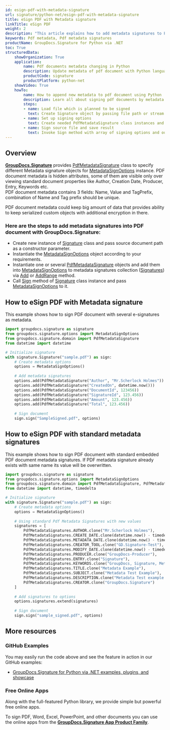 ```yaml
---
id: esign-pdf-with-metadata-signature
url: signature/python-net/esign-pdf-with-metadata-signature
title: eSign PDF with Metadata signature
linkTitle: eSign PDF
weight: 2
description: "This article explains how to add metadata signatures to PDF document meta info layer with GroupDocs.Signature"
keywords: Pdf metadata, Pdf metadata signatures
productName: GroupDocs.Signature for Python via .NET
toc: True
structuredData:
    showOrganization: True
    application:    
        name: Pdf documents metadata changing in Python    
        description: Update metadata of pdf document with Python language by GroupDocs.Signature for Python via .NET APIs
        productCode: signature
        productPlatform: python-net 
    showVideo: True
    howTo:
        name: How to append new metadata to pdf document using Python 
        description: Learn all about signing pdf documents by metadata and Python
        steps:
        - name: Load file which is planned to be signed
          text: Create Signature object by passing file path or stream as a constructor parameter.
        - name: Set up signing options 
          text: Create needed PdfMetadataSignature class instances and add them to array.
        - name: Sign source file and save result 
          text: Invoke Sign method with array of signing options and output file path or stream.
---
```

## Overview
[**GroupDocs.Signature**](https://products.groupdocs.com/signature/python-net) provides [PdfMetadataSignature](https://reference.groupdocs.com/signature/python-net/groupdocs.signature.domain/pdfmetadatasignature) class to specify different Metadata signature objects for [MetadataSignOptions](https://reference.groupdocs.com/signature/python-net/groupdocs.signature.options/metadatasignoptions) instance.
PDF document metadata is hidden attributes, some of them are visible only over viewing standard document properties like Author, Creation Date, Producer, Entry, Keywords etc.  
PDF document metadata contains 3 fields: Name, Value and TagPrefix, combination of Name and Tag prefix should be unique.

PDF document metadata could keep big amount of data that provides ability to keep serialized custom objects with additional encryption in there. 

### Here are the steps to add metadata signatures into PDF document with GroupDocs.Signature:

* Create new instance of [Signature](https://reference.groupdocs.com/signature/python-net/groupdocs.signature/signature) class and pass source document path as a constructor parameter.
* Instantiate the [MetadataSignOptions](https://reference.groupdocs.com/signature/python-net/groupdocs.signature.options/metadatasignoptions) object according to your requirements.
* Instantiate one or several [PdfMetadataSignature](https://reference.groupdocs.com/signature/python-net/groupdocs.signature.domain/pdfmetadatasignature) objects and add them into [MetadataSignOptions](https://reference.groupdocs.com/signature/python-net/groupdocs.signature.options/metadatasignoptions) to metadata signatures collection ([Signatures](https://reference.groupdocs.com/signature/python-net/groupdocs.signature.options/metadatasignoptions/signatures)) via [Add](https://reference.groupdocs.com/signature/python-net/groupdocs.signature.domain/metadatasignaturecollection/add) or [AddRange](https://reference.groupdocs.com/signature/python-net/groupdocs.signature.domain/metadatasignaturecollection/addrange) method.
* Call [Sign](https://reference.groupdocs.com/signature/python-net/groupdocs.signature/signature/sign/) method of [Signature](https://reference.groupdocs.com/signature/python-net/groupdocs.signature/signature) class instance and pass [MetadataSignOptions](https://reference.groupdocs.com/signature/python-net/groupdocs.signature.options/metadatasignoptions) to it.

## How to eSign PDF with Metadata signature

This example shows how to sign PDF document with several e-signatures as metadata.

```python
import groupdocs.signature as signature
from groupdocs.signature.options import MetadataSignOptions
from groupdocs.signature.domain import PdfMetadataSignature
from datetime import datetime

# Initialize signature
with signature.Signature("sample.pdf") as sign:
    # Create metadata options
    options = MetadataSignOptions()
    
    # Add metadata signatures
    options.add(PdfMetadataSignature("Author", "Mr.Scherlock Holmes"))  # String value
    options.add(PdfMetadataSignature("CreatedOn", datetime.now()))      # DateTime values
    options.add(PdfMetadataSignature("DocumentId", 123456))            # Integer value
    options.add(PdfMetadataSignature("SignatureId", 123.456))          # Double value
    options.add(PdfMetadataSignature("Amount", 123.456))               # Decimal value
    options.add(PdfMetadataSignature("Total", 123.456))                # Float value
    
    # Sign document
    sign.sign("SampleSigned.pdf", options)
```

## How to eSign PDF with standard metadata signatures

This example shows how to sign PDF document with standard embedded PDF document metadata signatures. If PDF metadata signature already exists with same name its value will be overwritten.

```python
import groupdocs.signature as signature
from groupdocs.signature.options import MetadataSignOptions
from groupdocs.signature.domain import PdfMetadataSignature, PdfMetadataSignatures
from datetime import datetime, timedelta

# Initialize signature
with signature.Signature("sample.pdf") as sign:
    # Create metadata options
    options = MetadataSignOptions()
    
    # Using standard Pdf Metadata Signatures with new values
    signatures = [
        PdfMetadataSignatures.AUTHOR.clone("Mr.Scherlock Holmes"),
        PdfMetadataSignatures.CREATE_DATE.clone(datetime.now() - timedelta(days=1)),
        PdfMetadataSignatures.METADATA_DATE.clone(datetime.now() - timedelta(days=2)),
        PdfMetadataSignatures.CREATOR_TOOL.clone("GD.Signature-Test"),
        PdfMetadataSignatures.MODIFY_DATE.clone(datetime.now() - timedelta(days=13)),
        PdfMetadataSignatures.PRODUCER.clone("GroupDocs-Producer"),
        PdfMetadataSignatures.ENTRY.clone("Signature"),
        PdfMetadataSignatures.KEYWORDS.clone("GroupDocs, Signature, Metadata, Creation Tool"),
        PdfMetadataSignatures.TITLE.clone("Metadata Example"),
        PdfMetadataSignatures.SUBJECT.clone("Metadata Test Example"),
        PdfMetadataSignatures.DESCRIPTION.clone("Metadata Test example description"),
        PdfMetadataSignatures.CREATOR.clone("GroupDocs.Signature")
    ]
    
    # Add signatures to options
    options.signatures.extend(signatures)
    
    # Sign document
    sign.sign("sample_signed.pdf", options)
```

## More resources

### GitHub Examples

You may easily run the code above and see the feature in action in our GitHub examples:

* [GroupDocs.Signature for Python via .NET examples, plugins, and showcase](https://github.com/groupdocs-signature/GroupDocs.Signature-for-Python-via-.NET)

### Free Online Apps

Along with the full-featured Python library, we provide simple but powerful free online apps.

To sign PDF, Word, Excel, PowerPoint, and other documents you can use the online apps from the **[GroupDocs.Signature App Product Family](https://products.groupdocs.app/signature/family)**.